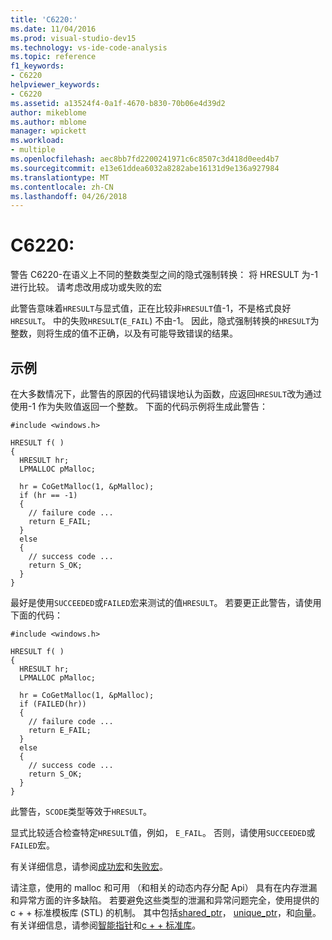 ```yaml
---
title: 'C6220:'
ms.date: 11/04/2016
ms.prod: visual-studio-dev15
ms.technology: vs-ide-code-analysis
ms.topic: reference
f1_keywords:
- C6220
helpviewer_keywords:
- C6220
ms.assetid: a13524f4-0a1f-4670-b830-70b06e4d39d2
author: mikeblome
ms.author: mblome
manager: wpickett
ms.workload:
- multiple
ms.openlocfilehash: aec8bb7fd2200241971c6c8507c3d418d0eed4b7
ms.sourcegitcommit: e13e61ddea6032a8282abe16131d9e136a927984
ms.translationtype: MT
ms.contentlocale: zh-CN
ms.lasthandoff: 04/26/2018
---
```

# <a name="c6220"></a>C6220:
警告 C6220-在语义上不同的整数类型之间的隐式强制转换： 将 HRESULT 为-1 进行比较。 请考虑改用成功或失败的宏

 此警告意味着`HRESULT`与显式值，正在比较非`HRESULT`值-1，不是格式良好`HRESULT`。 中的失败`HRESULT`(`E_FAIL`) 不由-1。 因此，隐式强制转换的`HRESULT`为整数，则将生成的值不正确，以及有可能导致错误的结果。

## <a name="example"></a>示例
 在大多数情况下，此警告的原因的代码错误地认为函数，应返回`HRESULT`改为通过使用-1 作为失败值返回一个整数。 下面的代码示例将生成此警告：

```
#include <windows.h>

HRESULT f( )
{
  HRESULT hr;
  LPMALLOC pMalloc;

  hr = CoGetMalloc(1, &pMalloc);
  if (hr == -1)
  {
    // failure code ...
    return E_FAIL;
  }
  else
  {
    // success code ...
    return S_OK;
  }
}
```

 最好是使用`SUCCEEDED`或`FAILED`宏来测试的值`HRESULT`。 若要更正此警告，请使用下面的代码：

```
#include <windows.h>

HRESULT f( )
{
  HRESULT hr;
  LPMALLOC pMalloc;

  hr = CoGetMalloc(1, &pMalloc);
  if (FAILED(hr))
  {
    // failure code ...
    return E_FAIL;
  }
  else
  {
    // success code ...
    return S_OK;
  }
}
```

 此警告，`SCODE`类型等效于`HRESULT`。

 显式比较适合检查特定`HRESULT`值，例如， `E_FAIL`。 否则，请使用`SUCCEEDED`或`FAILED`宏。

 有关详细信息，请参阅[成功宏](http://go.microsoft.com/fwlink/?LinkId=92738)和[失败宏](http://go.microsoft.com/fwlink/?LinkId=180875)。

 请注意，使用的 malloc 和可用 （和相关的动态内存分配 Api） 具有在内存泄漏和异常方面的许多缺陷。 若要避免这些类型的泄漏和异常问题完全，使用提供的 c + + 标准模板库 (STL) 的机制。 其中包括[shared_ptr](/cpp/standard-library/shared-ptr-class)， [unique_ptr](/cpp/standard-library/unique-ptr-class)，和[向量](/cpp/standard-library/vector)。 有关详细信息，请参阅[智能指针](/cpp/cpp/smart-pointers-modern-cpp)和[c + + 标准库](/cpp/standard-library/cpp-standard-library-reference)。